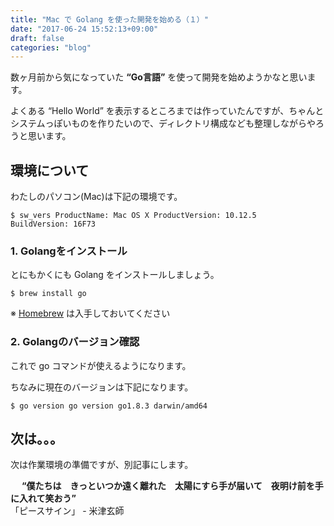 ```yaml
---
title: "Mac で Golang を使った開発を始める（１）"
date: "2017-06-24 15:52:13+09:00"
draft: false
categories: "blog"
---
```

数ヶ月前から気になっていた **“Go言語”** を使って開発を始めようかなと思います。

よくある “Hello World” を表示するところまでは作っていたんですが、ちゃんとシステムっぽいものを作りたいので、ディレクトリ構成なども整理しながらやろうと思います。

## 環境について

わたしのパソコン(Mac)は下記の環境です。

<code>$ sw_vers
ProductName:	Mac OS X
ProductVersion:	10.12.5
BuildVersion:	16F73</code>

### 1. Golangをインストール

とにもかくにも Golang をインストールしましょう。

<code>$ brew install go</code>

※ <a href="https://brew.sh/index_ja.html" target="_blank" rel="noopener noreferrer">Homebrew</a> は入手しておいてください

### 2. Golangのバージョン確認

これで go コマンドが使えるようになります。

ちなみに現在のバージョンは下記になります。

<code>$ go version
go version go1.8.3 darwin/amd64</code>

## 次は。。。

次は作業環境の準備ですが、別記事にします。

　
**“僕たちは　きっといつか遠く離れた　太陽にすら手が届いて　夜明け前を手に入れて笑おう”**  
「ピースサイン」 - 米津玄師